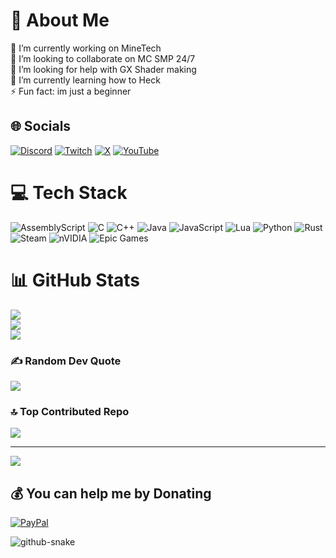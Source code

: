 
# 💫 About Me
<div>
🔭 I’m currently working on MineTech<br>👯 I’m looking to collaborate on MC SMP 24/7<br>🤝 I’m looking for help with GX Shader making<br>🌱 I’m currently learning how to Heck<br>⚡ Fun fact: im just a beginner
<div align="center">
</div>

## 🌐 Socials
[![Discord](https://img.shields.io/badge/Discord-%237289DA.svg?logo=discord&logoColor=white)](https://discord.gg/DfW6dyxAPJ) [![Twitch](https://img.shields.io/badge/Twitch-%239146FF.svg?logo=Twitch&logoColor=white)](https://twitch.tv/kadminisbr) [![X](https://img.shields.io/badge/X-black.svg?logo=X&logoColor=white)](https://x.com/KPGPRO1) [![YouTube](https://img.shields.io/badge/YouTube-%23FF0000.svg?logo=YouTube&logoColor=white)](https://youtube.com/@kadminisbruh5591) 

# 💻 Tech Stack
![AssemblyScript](https://img.shields.io/badge/assembly%20script-%23000000.svg?style=for-the-badge&logo=assemblyscript&logoColor=white) ![C](https://img.shields.io/badge/c-%2300599C.svg?style=for-the-badge&logo=c&logoColor=white) ![C++](https://img.shields.io/badge/c++-%2300599C.svg?style=for-the-badge&logo=c%2B%2B&logoColor=white) ![Java](https://img.shields.io/badge/java-%23ED8B00.svg?style=for-the-badge&logo=openjdk&logoColor=white) ![JavaScript](https://img.shields.io/badge/javascript-%23323330.svg?style=for-the-badge&logo=javascript&logoColor=%23F7DF1E) ![Lua](https://img.shields.io/badge/lua-%232C2D72.svg?style=for-the-badge&logo=lua&logoColor=white) ![Python](https://img.shields.io/badge/python-3670A0?style=for-the-badge&logo=python&logoColor=ffdd54) ![Rust](https://img.shields.io/badge/rust-%23000000.svg?style=for-the-badge&logo=rust&logoColor=white) ![Steam](https://img.shields.io/badge/steam-%23000000.svg?style=for-the-badge&logo=steam&logoColor=white) ![nVIDIA](https://img.shields.io/badge/nVIDIA-%2376B900.svg?style=for-the-badge&logo=nVIDIA&logoColor=white) ![Epic Games](https://img.shields.io/badge/epicgames-%23313131.svg?style=for-the-badge&logo=epicgames&logoColor=white)
# 📊 GitHub Stats
![](https://github-readme-stats.vercel.app/api?username=KadminVN&theme=dark&hide_border=false&include_all_commits=false&count_private=false)<br/>
![](https://github-readme-streak-stats.herokuapp.com/?user=KadminVN&theme=dark&hide_border=false)<br/>
![](https://github-readme-stats.vercel.app/api/top-langs/?username=KadminVN&theme=dark&hide_border=false&include_all_commits=false&count_private=false&layout=compact)

### ✍️ Random Dev Quote
![](https://quotes-github-readme.vercel.app/api?type=horizontal&theme=dark)

### 🔝 Top Contributed Repo
![](https://github-contributor-stats.vercel.app/api?username=KadminVN&limit=5&theme=dark&combine_all_yearly_contributions=true)

---
[![](https://visitcount.itsvg.in/api?id=KadminVN&icon=10&color=13)](https://visitcount.itsvg.in)

  ## 💰 You can help me by Donating
  [![PayPal](https://img.shields.io/badge/PayPal-00457C?style=for-the-badge&logo=paypal&logoColor=white)](https://paypal.me/scamkadmin) 
  
<picture>
  <source media="(prefers-color-scheme: dark)" srcset="https://raw.githubusercontent.com/tobiasmeyhoefer/tobiasmeyhoefer/output/github-snake-dark.svg" />
  <source media="(prefers-color-scheme: light)" srcset="https://raw.githubusercontent.com/tobiasmeyhoefer/tobiasmeyhoefer/output/github-snake.svg" />
  <img alt="github-snake" src="https://raw.githubusercontent.com/tobiasmeyhoefer/tobiasmeyhoefer/output/github-snake.svg" />
</picture>



